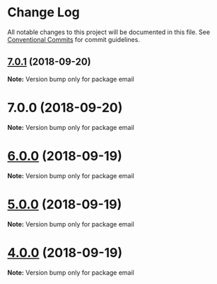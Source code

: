 # Change Log

All notable changes to this project will be documented in this file.
See [Conventional Commits](https://conventionalcommits.org) for commit guidelines.

<a name="7.0.1"></a>
## [7.0.1](https://github.com/heckfordraj/temp/compare/v6.0.0...v7.0.1) (2018-09-20)

**Note:** Version bump only for package email





<a name="7.0.0"></a>
# 7.0.0 (2018-09-20)

**Note:** Version bump only for package email





<a name="6.0.0"></a>
# [6.0.0](https://github.com/heckfordraj/temp/compare/v5.0.0...v6.0.0) (2018-09-19)

**Note:** Version bump only for package email





<a name="5.0.0"></a>
# [5.0.0](https://github.com/heckfordraj/temp/compare/v3.2.0...v5.0.0) (2018-09-19)

**Note:** Version bump only for package email





<a name="4.0.0"></a>
# [4.0.0](https://github.com/heckfordraj/temp/compare/v3.2.0...v4.0.0) (2018-09-19)

**Note:** Version bump only for package email
